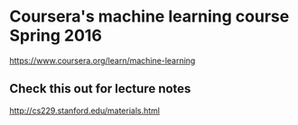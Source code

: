 # Coursera's machine learning course Spring 2016
https://www.coursera.org/learn/machine-learning

## Check this out for lecture notes
http://cs229.stanford.edu/materials.html
